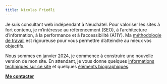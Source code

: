 ```yaml
---
title: Nicolas Friedli
---
```


Je suis consultant web indépendant à Neuchâtel. Pour valoriser les sites à fort contenu, je m’intéresse au référencement (SEO), à l’architecture d’information, à la performance et à l’accessibilité (A11Y). Ma [méthodologie de travail](/prestations/) est rigoureuse pour vous permettre d’atteindre au mieux vos objectifs.

Nous sommes en janvier 2024, je commence à construire une nouvelle version de mon site. En attendant, je vous donne quelques [informations techniques sur ce site](/about/) et quelques [éléments biographiques](/bio/).

**[Me contacter](/contact/)**
